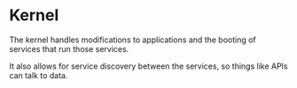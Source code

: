 # Kernel

The kernel handles modifications to applications and the booting of services that run those services.

It also allows for service discovery between the services, so things like APIs can talk to data.

